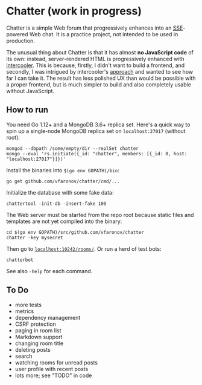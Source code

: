 # Chatter (work in progress)

Chatter is a simple Web forum that progressively enhances into an [SSE][1]-powered
Web chat. It is a practice project, not intended to be used in production.

[1]: https://en.wikipedia.org/wiki/Server-sent_events

The unusual thing about Chatter is that it has almost **no JavaScript code**
of its own: instead, server-rendered HTML is progressively enhanced with
[intercooler][2]. This is because, firstly, I didn't want to build a frontend,
and secondly, I was intrigued by intercooler's [approach][3] and wanted to see
how far I can take it. The result has less polished UX than would be possible
with a proper frontend, but is much simpler to build and also completely usable
without JavaScript.

[2]: http://intercoolerjs.org/
[3]: http://intercoolerjs.org/docs.html#philosophy


## How to run

You need Go 1.12+ and a MongoDB 3.6+ replica set. Here's a quick way to spin up a single-node MongoDB replica set on `localhost:27017` (without root):

    mongod --dbpath /some/empty/dir --replSet chatter
    mongo --eval 'rs.initiate({_id: "chatter", members: [{_id: 0, host: "localhost:27017"}]})'
    
Install the binaries into `$(go env GOPATH)/bin`:

    go get github.com/vfaronov/chatter/cmd/...
    
Initialize the database with some fake data:

    chattertool -init-db -insert-fake 100
    
The Web server must be started from the repo root because static files
and templates are not yet compiled into the binary:

    cd $(go env GOPATH)/src/github.com/vfaronov/chatter
    chatter -key mysecret
    
Then go to [`localhost:10242/rooms/`](http://localhost:10242/rooms/).
Or run a herd of test bots:

    chatterbot
    
See also `-help` for each command.


## To Do

* more tests
* metrics
* dependency management
* CSRF protection
* paging in room list
* Markdown support
* changing room title
* deleting posts
* search
* watching rooms for unread posts
* user profile with recent posts
* lots more; see "TODO" in code
